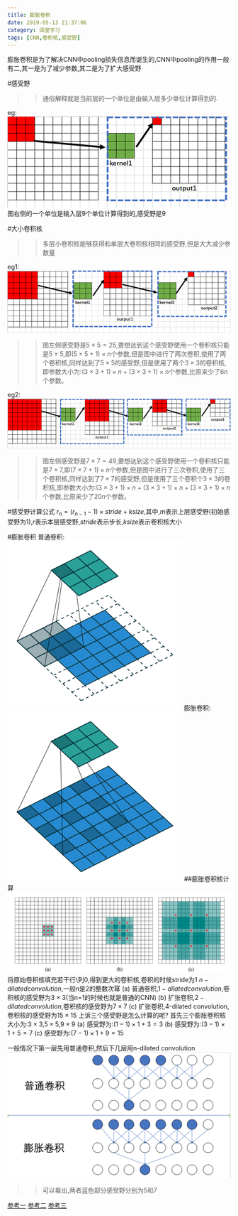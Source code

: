 ```yaml
---
title: 膨胀卷积
date: 2019-05-13 21:37:06
category: 深度学习
tags: [CNN,卷积核,感受野]
---
```

膨胀卷积是为了解决CNN中pooling损失信息而诞生的,CNN中pooling的作用一般有二,其一是为了减少参数,其二是为了扩大感受野
<!--more-->

#感受野
>>通俗解释就是当前层的一个单位是由输入层多少单位计算得到的.

eg:
![](\img\kernel1.png)
图右侧的一个单位是输入层9个单位计算得到的,感受野是9

#大小卷积核
>>多层小卷积核能够获得和单层大卷积核相同的感受野,但是大大减少参数量

eg1:
![](\img\kernel2.png)
>>图左侧感受野是$5 \times 5 = 25$,要想达到这个感受野使用一个卷积核只能是$5 \times 5$,即$(5 \times 5 +1) \times n$个参数,但是图中进行了两次卷积,使用了两个卷积核,同样达到了$5 \times 5$的感受野,但是使用了两个$3 \times 3$的卷积核,即参数大小为:$(3 \times 3 +1) \times n + (3 \times 3 +1) \times n$个参数,比原来少了$6n$个参数。

eg2:
![](\img\kernel3.png)
>>图左侧感受野是$7 \times 7 = 49$,要想达到这个感受野使用一个卷积核只能是$7 \times 7$,即$(7 \times 7 +1) \times n$个参数,但是图中进行了三次卷积,使用了三个卷积核,同样达到了$7 \times 7$的感受野,但是使用了三个卷积个$3 \times 3$的卷积核,即参数大小为:$(3 \times 3 +1) \times n + (3 \times 3 +1) \times n + (3 \times 3 +1) \times n$个参数,比原来少了$20n$个参数。

#感受野计算公式
$r_n = (r_{n-1}-1) \times stride+ksize$,其中,$m$表示上层感受野(初始感受野为1),$r$表示本层感受野,$stride$表示步长,$ksize$表示卷积核大小

#膨胀卷积
普通卷积:
![](\img\normalCNN.gif)
膨胀卷积:
![](\img\dilatedCNN.gif)
##膨胀卷积核计算
![](\img\dilatedKernel.png)
将原始卷积核填充若干行\列0,得到更大的卷积核,卷积的时候stride为1
$n-dilated convolution$,一般$n$是$2$的整数次幂
(a) 普通卷积,$1-dilated convolution$,卷积核的感受野为$3 \times 3$(当n=1的时候也就是普通的CNN)
(b) 扩张卷积,$2-dilated convolution$,卷积核的感受野为$7 \times 7$
(c) 扩张卷积,4-dilated convolution,卷积核的感受野为$15 \times 15$
上诉三个感受野是怎么计算的呢?
首先三个膨胀卷积核大小为:$3 \times 3$,$5 \times 5$,$9 \times 9$
(a) 感受野为:$(1-1) \times 1+3 = 3$
(b) 感受野为:$(3-1) \times 1+5 = 7$
(c) 感受野为:$(7-1) \times 1+9 = 15$

一般情况下第一层先用普通卷积,然后下几层用n-dilated convolution
![](\img\cnnAndDilated.png)
>>可以看出,两者蓝色部分感受野分别为5和7

[参考一](https://www.cnblogs.com/houjun/p/10275215.html)
[参考二](https://kexue.fm/archives/5409)
[参考三](https://blog.csdn.net/mao_xiao_feng/article/details/78003730)